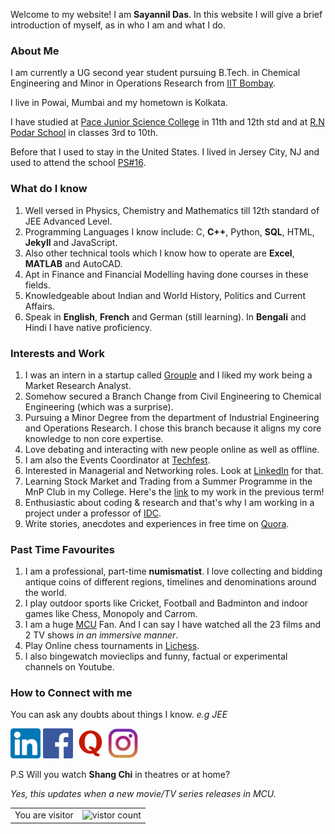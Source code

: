 Welcome to my website! I am **Sayannil Das**. In this website I will give a brief introduction of myself, as in who I am and what I do.


### About Me

I am currently a UG second year student pursuing B.Tech. in Chemical Engineering and Minor in Operations Research from [IIT Bombay](https://www.iitb.ac.in/).

I live in Powai, Mumbai and my hometown is Kolkata.

I have studied at [Pace Junior Science College](https://www.pacejuniorsciencecollege.com/pace-jr-science-college-andheri.php) in 11th and 12th std
and at [R.N Podar School](https://www.rnpodarschool.com/) in classes 3rd to 10th.

Before that I used to stay in the United States. I lived in Jersey City, NJ and used to attend the school [PS#16](https://ps16.jcboe.org/).

### What do I know

1. Well versed in Physics, Chemistry and Mathematics till 12th standard of JEE Advanced Level.
2. Programming Languages I know include: C, **C++**, Python, **SQL**, HTML, **Jekyll** and JavaScript.
3. Also other technical tools which I know how to operate are **Excel**, **MATLAB** and AutoCAD.
4. Apt in Finance and Financial Modelling having done courses in these fields.
5. Knowledgeable about Indian and World History, Politics and Current Affairs.
6. Speak in **English**, **French** and German (still learning). In **Bengali** and Hindi I have native proficiency. 


### Interests and Work

1. I was an intern in a startup called [Grouple](https://grouple.in/) and I liked my work being a Market Research Analyst.
2. Somehow secured a Branch Change from Civil Engineering to Chemical Engineering (which was a surprise).
3. Pursuing a Minor Degree from the department of Industrial Engineering and Operations Research. I chose this branch because it aligns my core knowledge to non core expertise.
4. Love debating and interacting with new people online as well as offline.
5. I am also the Events Coordinator at [Techfest](https://www.techfest.org/).
6. Interested in Managerial and Networking roles. Look at [LinkedIn](https://www.linkedin.com/in/sayannil-das-853b74116/) for that.
7. Learning Stock Market and Trading from a Summer Programme in the MnP Club in my College. Here's the [link](https://sayannil.github.io/My-Website/EndTerm%20Report.pdf) to my work in the previous term!
8. Enthusiastic about coding & research and that's why I am working in a project under a professor of [IDC](http://www.idc.iitb.ac.in/).
9. Write stories, anecdotes and experiences in free time on [Quora](https://www.quora.com/profile/Sayannil-Das-1).

### Past Time Favourites

1. I am a professional, part-time **numismatist**. I love collecting and bidding antique coins of different regions, timelines and denominations around the world.
2. I play outdoor sports like Cricket, Football and Badminton and indoor games like Chess, Monopoly and Carrom.
3. I am a huge [MCU](https://www.marvel.com/) Fan. And I can say I have watched all the 23 films and 2 TV shows _in an immersive manner_. 
4. Play Online chess tournaments in [Lichess](https://lichess.org/).
5. I also bingewatch movieclips and funny, factual or experimental channels on Youtube.

### How to Connect with me

You can ask any doubts about things I know. _e.g JEE_
<!-- display the social media buttons in your README -->

[![alt text][1.1]][1]
[![alt text][2.1]][2]
[![alt text][3.1]][3]
[![alt text][4.1]][4]

P.S Will you watch **Shang Chi** in theatres or at home?

*Yes, this updates when a new movie/TV series releases in MCU.*

<table>
    <tr>
        <td>You are visitor</td>
        <td><img src="https://profile-counter.glitch.me/My-Website/count.svg" alt="vistor count" height="50" /></td>
    </tr>
</table>

[1]: https://www.linkedin.com/in/sayannil-das-853b74116/
[2]: https://www.facebook.com/sayannil.das/
[3]: https://www.quora.com/profile/Sayannil-Das-1
[4]: https://www.instagram.com/worldofsayannil/

[1.1]: Icons/Linkedin.png
[2.1]: Icons/Facebook.png
[3.1]: Icons/Quora.png
[4.1]: Icons/Instagram.jpg


